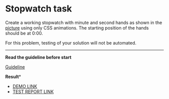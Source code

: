 # Stopwatch task

Create a working stopwatch with minute and second hands as shown in the [picture](stopwatch.png) using only CSS animations. The starting position of the hands should be at 0:00.

For this problem, testing of your solution will not be automated.

---
**Read the guideline before start**

[Guideline](https://github.com/mate-academy/layout_task-guideline/blob/master/README.md)

**Result***

- [DEMO LINK](https://vladyslav223.github.io/layout_stop-watch/) <br>
- [TEST REPORT LINK](https://vladyslav223.github.io/layout_stop-watch/report/html_report/)
